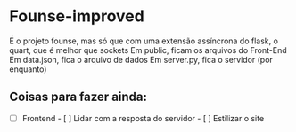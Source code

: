 # Founse-improved
É o projeto founse, mas só que com uma extensão assíncrona do flask, o quart, que é melhor que sockets
Em public, ficam os arquivos do Front-End
Em data.json, fica o arquivo de dados
Em server.py, fica o servidor (por enquanto)
## Coisas para fazer ainda:
  - [ ] Frontend
        - [ ] Lidar com a resposta do servidor
        - [ ] Estilizar o site
